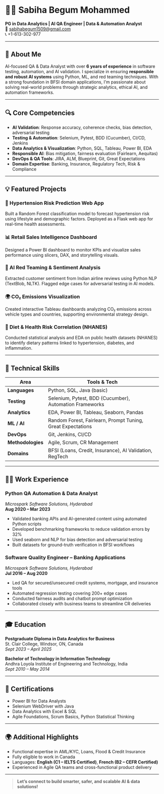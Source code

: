 # 👩‍💻 Sabiha Begum Mohammed

**PG in Data Analytics | AI QA Engineer | Data & Automation Analyst**  
📧 sabihabegum1509@gmail.com  
📞 +1-613-302-977  


---

## 👋 About Me

AI-focused QA & Data Analyst with over **6 years of experience** in software testing, automation, and AI validation. I specialize in ensuring **responsible and robust AI systems** using Python, ML, and red teaming techniques. With a strong foundation in BFSI domain applications, I'm passionate about solving real-world problems through strategic analytics, ethical AI, and automation frameworks.

---

## 🔍 Core Competencies

- **AI Validation**: Response accuracy, coherence checks, bias detection, adversarial testing  
- **Testing & Automation**: Selenium, Pytest, BDD (Cucumber), CI/CD, Jenkins  
- **Data Analytics & Visualization**: Python, SQL, Tableau, Power BI, EDA  
- **Responsible AI**: Bias mitigation, fairness evaluation (Fairlearn, Aequitas)  
- **DevOps & QA Tools**: JIRA, ALM, Blueprint, Git, Great Expectations  
- **Domain Expertise**: Banking, Insurance, Regulatory Tech, Risk & Compliance  

---

## 💡 Featured Projects

### 🔬 Hypertension Risk Prediction Web App  
Built a Random Forest classification model to forecast hypertension risk using lifestyle and demographic factors. Deployed as a Flask web app for real-time health assessments.

### 📊 Retail Sales Intelligence Dashboard  
Designed a Power BI dashboard to monitor KPIs and visualize sales performance using slicers, DAX, and storytelling visuals.

### 🧪 AI Red Teaming & Sentiment Analysis  
Extracted customer sentiment from Indian airline reviews using Python NLP (TextBlob, NLTK). Flagged edge cases for adversarial testing in AI models.

### 🌍 CO₂ Emissions Visualization  
Created interactive Tableau dashboards analyzing CO₂ emissions across vehicle types and countries, supporting environmental strategy design.

### 🥗 Diet & Health Risk Correlation (NHANES)  
Conducted statistical analysis and EDA on public health datasets (NHANES) to identify dietary patterns linked to hypertension, diabetes, and inflammation.

---

## 🧰 Technical Skills

| Area                | Tools & Tech                                                  |
|---------------------|---------------------------------------------------------------|
| **Languages**       | Python, SQL, Java (basic)                                      |
| **Testing**         | Selenium, Pytest, BDD (Cucumber), Automation Frameworks        |
| **Analytics**       | EDA, Power BI, Tableau, Seaborn, Pandas                        |
| **ML / AI**         | Random Forest, Fairlearn, Prompt Tuning, Great Expectations    |
| **DevOps**          | Git, Jenkins, CI/CD                                            |
| **Methodologies**   | Agile, Scrum, CR Management                                    |
| **Domains**         | BFSI (Loans, Credit, Insurance), AI Validation, RegTech        |

---

## 🧑‍💼 Work Experience

### **Python QA Automation & Data Analyst**  
*Microspark Software Solutions, Hyderabad*  
**Aug 2020 – Mar 2023**  
- Validated banking APIs and AI-generated content using automated Python scripts  
- Developed benchmarking frameworks to reduce validation errors by 32%  
- Used seaborn and NLP for bias detection and adversarial testing  
- Built datasets for ground-truth verification in BFSI workflows  

### **Software Quality Engineer – Banking Applications**  
*Microspark Software Solutions, Hyderabad*  
**Jul 2016 – Aug 2020**  
- Led QA for secured/unsecured credit systems, mortgage, and insurance tools  
- Automated regression testing covering 200+ edge cases  
- Conducted fairness audits and chatbot prompt optimization  
- Collaborated closely with business teams to streamline CR deliveries  

---

## 🎓 Education

**Postgraduate Diploma in Data Analytics for Business**  
St. Clair College, Windsor, ON, Canada  
*Sept 2023 – April 2025*

**Bachelor of Technology in Information Technology**  
Andhra Loyola Institute of Engineering and Technology, India  
*Sept 2010 – May 2014*

---

## 📜 Certifications

- Power BI for Data Analysts  
- Selenium WebDriver with Java  
- Data Analytics with Excel & SQL  
- Agile Foundations, Scrum Basics, Python Statistical Thinking  

---

## 🌍 Additional Highlights

- Functional expertise in AML/KYC, Loans, Flood & Credit Insurance  
- Fully eligible to work in Canada  
- Languages: **English (C1 – IELTS Certified)**, **French (B2 – CEFR Certified)**  
- Experienced in Agile QA teams and cross-functional product delivery

---

> **Let’s connect to build smarter, safer, and scalable AI & data solutions!**
